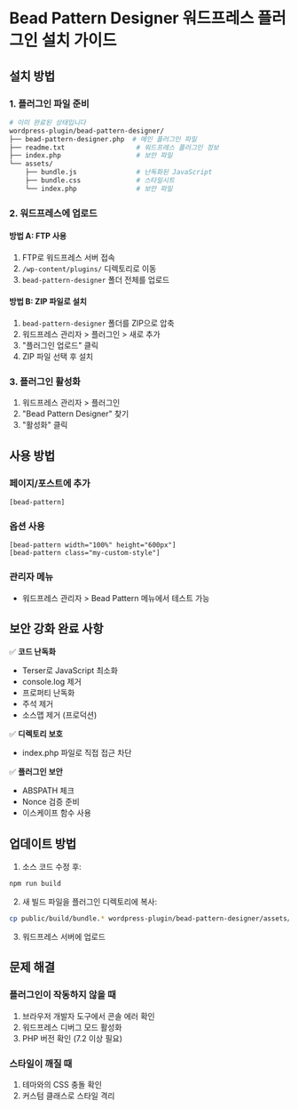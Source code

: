 # Bead Pattern Designer 워드프레스 플러그인 설치 가이드

## 설치 방법

### 1. 플러그인 파일 준비
```bash
# 이미 완료된 상태입니다
wordpress-plugin/bead-pattern-designer/
├── bead-pattern-designer.php  # 메인 플러그인 파일
├── readme.txt                  # 워드프레스 플러그인 정보
├── index.php                   # 보안 파일
└── assets/
    ├── bundle.js               # 난독화된 JavaScript
    ├── bundle.css              # 스타일시트
    └── index.php               # 보안 파일
```

### 2. 워드프레스에 업로드

#### 방법 A: FTP 사용
1. FTP로 워드프레스 서버 접속
2. `/wp-content/plugins/` 디렉토리로 이동
3. `bead-pattern-designer` 폴더 전체를 업로드

#### 방법 B: ZIP 파일로 설치
1. `bead-pattern-designer` 폴더를 ZIP으로 압축
2. 워드프레스 관리자 > 플러그인 > 새로 추가
3. "플러그인 업로드" 클릭
4. ZIP 파일 선택 후 설치

### 3. 플러그인 활성화
1. 워드프레스 관리자 > 플러그인
2. "Bead Pattern Designer" 찾기
3. "활성화" 클릭

## 사용 방법

### 페이지/포스트에 추가
```
[bead-pattern]
```

### 옵션 사용
```
[bead-pattern width="100%" height="600px"]
[bead-pattern class="my-custom-style"]
```

### 관리자 메뉴
- 워드프레스 관리자 > Bead Pattern 메뉴에서 테스트 가능

## 보안 강화 완료 사항

✅ **코드 난독화**
- Terser로 JavaScript 최소화
- console.log 제거
- 프로퍼티 난독화
- 주석 제거
- 소스맵 제거 (프로덕션)

✅ **디렉토리 보호**
- index.php 파일로 직접 접근 차단

✅ **플러그인 보안**
- ABSPATH 체크
- Nonce 검증 준비
- 이스케이프 함수 사용

## 업데이트 방법

1. 소스 코드 수정 후:
```bash
npm run build
```

2. 새 빌드 파일을 플러그인 디렉토리에 복사:
```bash
cp public/build/bundle.* wordpress-plugin/bead-pattern-designer/assets/
```

3. 워드프레스 서버에 업로드

## 문제 해결

### 플러그인이 작동하지 않을 때
1. 브라우저 개발자 도구에서 콘솔 에러 확인
2. 워드프레스 디버그 모드 활성화
3. PHP 버전 확인 (7.2 이상 필요)

### 스타일이 깨질 때
1. 테마와의 CSS 충돌 확인
2. 커스텀 클래스로 스타일 격리